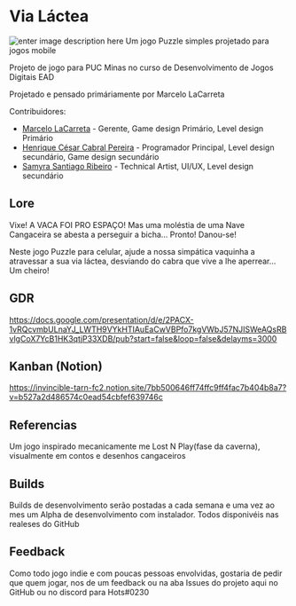 # Via Láctea
![enter image description here](https://user-images.githubusercontent.com/89146388/231166245-3bf0543b-8bb8-46c9-8a73-dfdff2fabfa8.png)
Um jogo Puzzle simples projetado para jogos mobile

Projeto de jogo para PUC Minas no curso de Desenvolvimento de Jogos Digitais EAD

Projetado e pensado primáriamente por Marcelo LaCarreta

Contribuidores:

 - [Marcelo LaCarreta](https://github.com/lacarreta) -   Gerente, Game design Primário, Level design Primário
 - [Henrique César Cabral Pereira](https://github.com/HotsEd) -   Programador Principal, Level design secundário, Game design secundário
 - [Samyra Santiago Ribeiro](https://github.com/JoguinhosdaSamy) - Technical Artist, UI/UX, Level design secundário

## Lore

Vixe! A VACA FOI PRO ESPAÇO! Mas uma moléstia de uma Nave Cangaceira se abesta a perseguir a bicha… Pronto! Danou-se!

Neste jogo Puzzle para celular, ajude a nossa simpática vaquinha a atravessar a sua via láctea, desviando do cabra que vive a lhe aperrear... Um cheiro!

## GDR

https://docs.google.com/presentation/d/e/2PACX-1vRQcvmbULnaYJ_LWTH9VYkHTIAuEaCwVBPfo7kgVWbJ57NJISWeAQsRBvlgCoX7YcB1HK3qtjP33XDB/pub?start=false&loop=false&delayms=3000

## Kanban (Notion)

https://invincible-tarn-fc2.notion.site/7bb500646ff74ffc9ff4fac7b404b8a7?v=b527a2d486574c0ead54cbfef639746c 


## Referencias

Um jogo inspirado mecanicamente me Lost N Play(fase da caverna), visualmente em contos e desenhos cangaceiros


## Builds

Builds de desenvolvimento serão postadas a cada semana e uma vez ao mes um Alpha de desenvolvimento com instalador. Todos disponivéis nas realeses do GitHub

## Feedback

Como todo jogo indie e com poucas pessoas envolvidas, gostaria de pedir que quem jogar, nos de um feedback ou na aba Issues do projeto aqui no GitHub ou no discord para Hots#0230
